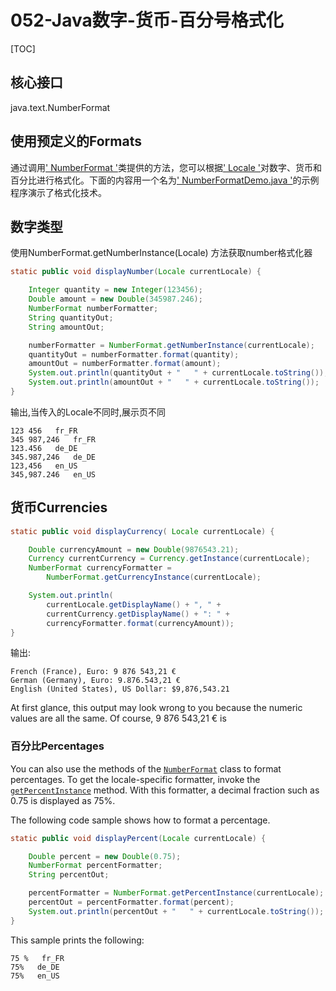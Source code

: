 # 052-Java数字-货币-百分号格式化

[TOC]

## 核心接口

java.text.NumberFormat

## 使用预定义的Formats

通过调用[' NumberFormat '](https://docs.oracle.com/javase/8/docs/api/java/text/NumberFormat.html)类提供的方法，您可以根据[' Locale '](https://docs.oracle.com/javase/8/docs/api/java/util/Locale.html)对数字、货币和百分比进行格式化。下面的内容用一个名为[' NumberFormatDemo.java '](https://docs.oracle.com/javase/tutorial/i18n/format/examples/NumberFormatDemo.java)的示例程序演示了格式化技术。

## 数字类型

使用NumberFormat.getNumberInstance(Locale) 方法获取number格式化器

```java
static public void displayNumber(Locale currentLocale) {

    Integer quantity = new Integer(123456);
    Double amount = new Double(345987.246);
    NumberFormat numberFormatter;
    String quantityOut;
    String amountOut;

    numberFormatter = NumberFormat.getNumberInstance(currentLocale);
    quantityOut = numberFormatter.format(quantity);
    amountOut = numberFormatter.format(amount);
    System.out.println(quantityOut + "   " + currentLocale.toString());
    System.out.println(amountOut + "   " + currentLocale.toString());
}
```

输出,当传入的Locale不同时,展示页不同

```
123 456   fr_FR
345 987,246   fr_FR
123.456   de_DE
345.987,246   de_DE
123,456   en_US
345,987.246   en_US
```

## 货币Currencies

```java
static public void displayCurrency( Locale currentLocale) {

    Double currencyAmount = new Double(9876543.21);
    Currency currentCurrency = Currency.getInstance(currentLocale);
    NumberFormat currencyFormatter = 
        NumberFormat.getCurrencyInstance(currentLocale);

    System.out.println(
        currentLocale.getDisplayName() + ", " +
        currentCurrency.getDisplayName() + ": " +
        currencyFormatter.format(currencyAmount));
}
```

输出:

```
French (France), Euro: 9 876 543,21 €
German (Germany), Euro: 9.876.543,21 €
English (United States), US Dollar: $9,876,543.21
```

At first glance, this output may look wrong to you because the numeric values are all the same. Of course, 9 876 543,21 € is 

### 百分比Percentages

You can also use the methods of the [`NumberFormat`](https://docs.oracle.com/javase/8/docs/api/java/text/NumberFormat.html) class to format percentages. To get the locale-specific formatter, invoke the [`getPercentInstance`](https://docs.oracle.com/javase/8/docs/api/java/text/NumberFormat.html#getPercentInstance-java.util.Locale-) method. With this formatter, a decimal fraction such as 0.75 is displayed as 75%.

The following code sample shows how to format a percentage.

```java
static public void displayPercent(Locale currentLocale) {

    Double percent = new Double(0.75);
    NumberFormat percentFormatter;
    String percentOut;

    percentFormatter = NumberFormat.getPercentInstance(currentLocale);
    percentOut = percentFormatter.format(percent);
    System.out.println(percentOut + "   " + currentLocale.toString());
}
```

This sample prints the following:

```
75 %   fr_FR
75%   de_DE
75%   en_US
```